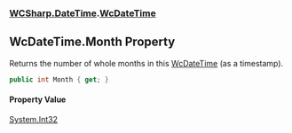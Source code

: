 ### [WCSharp.DateTime](WCSharp.DateTime.md 'WCSharp.DateTime').[WcDateTime](WCSharp.DateTime.WcDateTime.md 'WCSharp.DateTime.WcDateTime')

## WcDateTime.Month Property

Returns the number of whole months in this [WcDateTime](WCSharp.DateTime.WcDateTime.md 'WCSharp.DateTime.WcDateTime') (as a timestamp).

```csharp
public int Month { get; }
```

#### Property Value
[System.Int32](https://docs.microsoft.com/en-us/dotnet/api/System.Int32 'System.Int32')